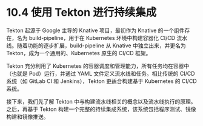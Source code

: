 # 10.4 使用 Tekton 进行持续集成

Tekton 起源于 Google 主导的 Knative 项目，最初作为 Knative 的一个组件存在，名为 build-pipeline，用于在 Kubernetes 环境中构建容器化 CI/CD 流水线。随着功能的逐步扩展，build-pipeline 从 Knative 中独立出来，并更名为 Tekton，成为一个通用的、Kubernetes 原生的 CI/CD 框架。

Tekton 充分利用了 Kubernetes 的容器调度和管理能力，所有任务均在容器中（也就是 Pod）运行，并通过 YAML 文件定义流水线和任务。相比传统的 CI/CD 系统（如 GitLab CI 和 Jenkins），Tekton 更适合构建基于 Kubernetes 的 CI/CD 系统。

接下来，我们先了解 Tekton 中与构建流水线相关的概念以及流水线执行的原理。之后，再基于 Tekton 构建一个完整的持续集成系统，该系统包括程序测试、镜像构建和镜像推送。 